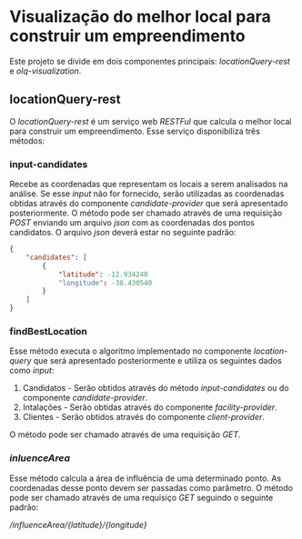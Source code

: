 
# Visualização do melhor local para construir um empreendimento

Este projeto se divide em dois componentes principais: *locationQuery-rest* e *olq-visualization*.

## locationQuery-rest

O *locationQuery-rest* é um serviço web *RESTFul* que calcula o melhor local para construir um empreendimento. Esse serviço disponibiliza três métodos:

### input-candidates

Recebe as coordenadas que representam os locais a serem analisados na análise. Se esse *input* não for fornecido, serão utilizadas as coordenadas obtidas através do componente *candidate-provider* que será apresentado posteriormente. O método pode ser chamado através de uma requisição *POST* enviando um arquivo *json* com as coordenadas dos pontos candidatos. O arquivo *json* deverá estar no seguinte padrão:

```json
{
    "candidates": [
        {
            "latitude": -12.934240
            "longitude": -38.430540
        }
    ]
}
```

### findBestLocation

Esse método executa o algoritmo implementado no componente *location-query* que será apresentado posteriormente e utiliza os seguintes dados como *input*:
1. Candidatos - Serão obtidos através do método *input-candidates* ou do componente *candidate-provider*.
2. Intalações - Serão obtidas através do componente *facility-provider*.
3. Clientes - Serão obtidos através do componente *client-provider*.

O método pode ser chamado através de uma requisição *GET*.

### *inluenceArea*

Esse método calcula a área de influência de uma determinado ponto. As coordenadas desse ponto devem ser passadas como parâmetro. O método pode ser chamado através de uma requisiço *GET* seguindo o seguinte padrão:

*/influenceArea/{latitude}/{longitude}*
